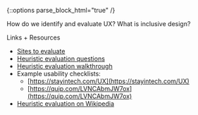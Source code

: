 {::options parse_block_html="true" /}
<section class="accordion-wrapper">

How do we identify and evaluate UX? What is inclusive design?

<!-- 1. Who does what in modern web development? -->

<!-- <div class="accordion-title js-trigger-content-toggle">
Topic: UX & Accessibility
</div> -->

<!-- 1. Who does what in modern web development? -->

<!-- {::options parse_block_html="true" /}
<div class="accordion-title has-no-content js-content-toggle-ignore">

Slides

[PDF](files/w06-.min.pdf){:target="_blank"} ( KB)

</div> -->

<div class="accordion-title js-trigger-content-toggle">
Links + Resources
</div>

- [Sites to evaluate](/gd-431/site-list.html)
- [Heuristic evaluation questions](/gd-431/heuristic-eval.html)
- [Heuristic evaluation walkthrough](https://uxplanet.org/how-to-develop-an-eye-for-ux-design-95cca951d7f4)
- Example usability checklists:
  - [https://stayintech.com/UX](https://stayintech.com/UX)
  - [https://quip.com/LVNCAbmJW7ox](https://quip.com/LVNCAbmJW7ox)
- [Heuristic evaluation on Wikipedia](https://en.wikipedia.org/wiki/Heuristic_evaluation)


<!--
<div class="accordion-title js-trigger-content-toggle">
Homework
</div> -->

</section>
